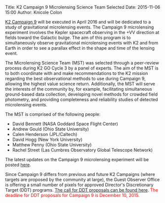 Title: K2 Campaign 9 Microlensing Science Team Selected
Date: 2015-11-06 15:00
Author: Knicole Colon

[K2 Campaign 9](http://keplerscience.arc.nasa.gov/k2-fields.html) will be executed in April 2016 and
will be dedicated to a study of gravitational microlensing events. The
Campaign 9 microlensing experiment involves the Kepler spacecraft
observing in the +VV direction at fields toward the Galactic
bulge. The aim of this program is to simultaneously observe
gravitational microlensing events with K2 and from Earth in order to
see a parallax effect in the shape and time of the lensing event.

The Microlensing Science Team (MST) was selected through a peer-review
process during K2 GO Cycle 3 by a panel of experts. The aim of the MST
is to both coordinate with and make recommendations to the K2 mission
regarding the best observational methods to use during Campaign 9,
allowing the highest value science return. Additionally, the MST will
serve the interests of the community by, for example, facilitating simultaneous
ground-based data collection, developing novel methods for crowded
field photometry, and providing completeness and reliability studies
of detected microlensing events.

The MST is comprised of the following people:

* David Bennett (NASA Goddard Space Flight Center)
* Andrew Gould (Ohio State University)
* Calen Henderson (JPL/Caltech)
* David Hogg (New York University)
* Matthew Penny (Ohio State University)
* Rachel Street (Las Cumbres Observatory Global Telescope Network)

The latest updates on the Campaign 9 microlensing experiment will be posted [here](http://keplerscience.arc.nasa.gov/k2-c9.html).

Since Campaign 9 differs from previous and future K2 Campaigns (where targets are proposed by
the community at large), the Guest Observer Office is offering a small number of pixels for approved Director's Discretionary Target (DDT) programs.
[The call for DDT proposals can be found here](http://keplerscience.arc.nasa.gov/k2-ddt.html).   <font
color=red>The deadline for DDT proposals for Campaign 9 is December
10, 2015.</font>


